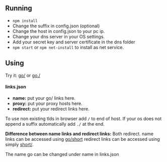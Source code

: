 ## Running
- `npm install`
- Change the suffix in config.json (optional)
- Change the host in config.json to your pc ip.
- Change your dns server in your OS settings.
- Add your secret key and server certificate in the dns folder
- `npm start` or `npm net-install` to install as net service.
## Using
Try it: [go/](http://go/ "go/") or [go./](http://go./ "go./")
#### links.json
- **name:** put your go/ links here.
- **proxy:** put your proxy hosts here.
- **redirect:** put your redirect links here.

To use non existing tlds in browser add `/` to end of host. If your os does not append a suffix automatically add `./` at the end.

**Difference between name links and redirect links:**
Both redirect. name links can be accessed using [go/short](http://go/short "go/short") redirect links can be accessed using simply [short/](http://short/ "short/").

The name go can be changed under name in links.json
